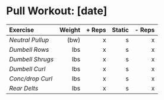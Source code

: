 # Pull Workout: [date]
| Exercise         | Weight | + Reps | Static | - Reps |
| :--------------- | -----: | -----: | -----: | -----: |
| _Neutral Pullup_ | (bw)   | x      | s      | x      |
| _Dumbell Rows_   | lbs    | x      | s      | x      |
| _Dumbell Shrugs_ | lbs    | x      | s      | x      |
| _Dumbell Curl_   | lbs    | x      | s      | x      |
| _Conc/drop Curl_ | lbs    | x      | s      | x      |
| _Rear Delts_     | lbs    | x      | s      | x      |